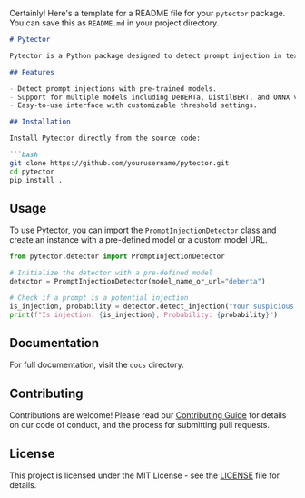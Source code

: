 Certainly! Here's a template for a README file for your `pytector` package. You can save this as `README.md` in your project directory.

```markdown
# Pytector

Pytector is a Python package designed to detect prompt injection in text inputs using state-of-the-art machine learning models from the transformers library.

## Features

- Detect prompt injections with pre-trained models.
- Support for multiple models including DeBERTa, DistilBERT, and ONNX versions.
- Easy-to-use interface with customizable threshold settings.

## Installation

Install Pytector directly from the source code:

```bash
git clone https://github.com/yourusername/pytector.git
cd pytector
pip install .
```

## Usage

To use Pytector, you can import the `PromptInjectionDetector` class and create an instance with a pre-defined model or a custom model URL.

```python
from pytector.detector import PromptInjectionDetector

# Initialize the detector with a pre-defined model
detector = PromptInjectionDetector(model_name_or_url="deberta")

# Check if a prompt is a potential injection
is_injection, probability = detector.detect_injection("Your suspicious prompt here")
print(f"Is injection: {is_injection}, Probability: {probability}")
```

## Documentation

For full documentation, visit the `docs` directory.

## Contributing

Contributions are welcome! Please read our [Contributing Guide](contributing.md) for details on our code of conduct, and the process for submitting pull requests.

## License

This project is licensed under the MIT License - see the [LICENSE](LICENSE) file for details.

